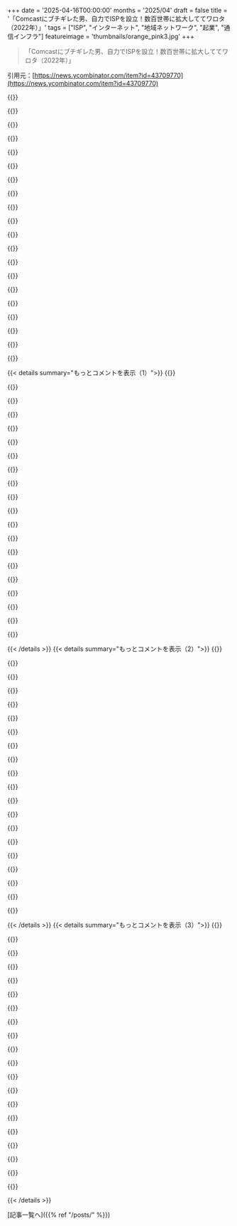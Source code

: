+++
date = '2025-04-16T00:00:00'
months = '2025/04'
draft = false
title = '「Comcastにブチギレた男、自力でISPを設立！数百世帯に拡大しててワロタ（2022年）」'
tags = ["ISP", "インターネット", "地域ネットワーク", "起業", "通信インフラ"]
featureimage = 'thumbnails/orange_pink3.jpg'
+++

> 「Comcastにブチギレた男、自力でISPを設立！数百世帯に拡大しててワロタ（2022年）」

引用元：[https://news.ycombinator.com/item?id=43709770](https://news.ycombinator.com/item?id=43709770)

{{<matomeQuote body="マジか！俺も同じことやったぜー。CenturyLinkがうちまで光ファイバー引くのにありえんくらいの金額ふっかけてきたから、自分でISP建てたわ。今じゃ数百軒にサービス提供してて、Boulder Countyじゃ結構いいとこまで来てるんだぜ！→https://ayva.network" userName="Nick-W" createdAt="2025-04-16T20:53:28" color="#ff33a1">}}

{{<matomeQuote body="ちょっとだけ注意！ホームページの動画、スマホで見ても24MBもあるじゃん。WiFi落ちてて携帯回線でサポート受けようとしてる人にはキツいかもね。(プロジェクト自体はマジですごいと思う)" userName="lelandfe" createdAt="2025-04-16T21:28:22" color="#785bff">}}

{{<matomeQuote body="ありがとー！帯域制限されてる人向けには、もっと軽いバージョン流してるんだよね。adaptive coding使ってるから。余裕があるなら高画質で見れるって寸法よ。ページが重いのは自覚してる。今はエリア拡大に集中してて、サイトの更新とか手が回ってないんだわ。" userName="Nick-W" createdAt="2025-04-16T21:48:14" color="">}}

{{<matomeQuote body="ページ開いたら9秒間真っ白で、その後全部一気に表示されたわ。Starlink使ってんだけど。応援してるから、そのうち直してほしいな。トップ5の記事からリンクされてたら、速攻で戻るボタン押しちゃうかも。" userName="snypher" createdAt="2025-04-17T00:45:02" color="">}}

{{<matomeQuote body="だよねー。まだ広告とか全然やってなくて、基本は地元の人しかアクセスしない想定だったんだ。まさかhackernewsのコメントからこんなにアクセス来るとは思わなかった！バックエンドはazure appserviceで、今はスペック低めのworker1台で動かしてる。本格的にローンチする前にスケールできるようにする予定だったんだけど、予定外の事態だわ。" userName="Nick-W" createdAt="2025-04-17T03:25:49" color="#45d325">}}

{{<matomeQuote body="うちの環境だと、First Contentful Paintが12秒もかかったよ。光回線なのに。" userName="paulirish" createdAt="2025-04-17T01:08:32" color="">}}

{{<matomeQuote body="真っ白なページが表示されて、壊れてるのかと思った。" userName="buckle8017" createdAt="2025-04-17T01:31:09" color="">}}

{{<matomeQuote body="(投稿者じゃないけど)<br>これにハマっちゃった。<br>10分後、TIL: MPDってストリーミングMP4形式の一種なのね。dash-mpd-cliってRust製のクロスプラットフォームなユーティリティがあって、開発者ツールでMPDのURL指定したらMP4にダウンロードできるんだ。<br>でも、ウィンドウの幅に関係なく、動画は1.5MBと500KBにしかならない。macOS arm64、16インチMBPのChrome。<br>どんな環境か気になるなー。<br>(豆知識: 先週、palantir.comが100MB以上の動画使ってて、しかも圧縮が下手で、必要なビットレートの10倍だってツイートを見た)" userName="refulgentis" createdAt="2025-04-16T21:41:36" color="#ff33a1">}}

{{<matomeQuote body="まあ、そりゃそうなるよなー。<br>Ayvaの光ファイバー使ってたら、動画なんて一瞬でダウンロード終わるのに=D" userName="mmh0000" createdAt="2025-04-16T21:39:31" color="">}}

{{<matomeQuote body="たぶん、appserviceの回復中にアクセスが集中したんだね。hackernewsのコメントからこんなにトラフィックが来るとは驚き。" userName="Nick-W" createdAt="2025-04-17T03:28:27" color="">}}

{{<matomeQuote body="地域ごとにトラフィックを遅くする仕組みって価値あるのかな？必要な地域にはリソースを残してさ。HNのトップページみたいに世界中からアクセスが来る場合、ローカルなサービスだと影響が大きすぎるよね。" userName="chii" createdAt="2025-04-17T04:42:30" color="#ff33a1">}}

{{<matomeQuote body="必要に応じてworker数を増やせるけど、Azureの請求がヤバいから最小限にしてるんだ。サイトの右下にライブappの回路数カウンターがあるんだけど、昨日数千まで跳ね上がってて普段は5～10くらいなんだよね。コメントでこんなに注目されるとは思わなかったし、トラフィックが集中した時、Boulder Canyonでロッククライミングしてたんだ。" userName="Nick-W" createdAt="2025-04-17T13:24:22" color="#45d325">}}

{{<matomeQuote body="最近の経済状況はどうなんだろう？90年代に小さい町のISPを共同設立したんだけど（ダイヤルアップ）、一番のコストは24本の商用電話回線だった。赤字だったけど、2年後に地元の電話会社に売却できてホッとしたよ。" userName="apercu" createdAt="2025-04-16T21:02:52" color="">}}

{{<matomeQuote body="まずいね。サービスをインストールする平均コストは800～1200ドルくらい。新しいタワーとかホストサイトの設置費用は含まれてないよ。今のサービス提供コストは月80ドルくらいだけど、数千人の加入者にスケールアップできる見込み。人々の役に立てるのが嬉しいし、クッキーとかプレゼントももらえるしね。" userName="Nick-W" createdAt="2025-04-16T21:18:34" color="#45d325">}}

{{<matomeQuote body="＞I get random cookies & care packages from people<br>社会的経済学は最高だね。" userName="NetOpWibby" createdAt="2025-04-16T21:25:50" color="">}}

{{<matomeQuote body="最高だよ。みんな知り合いだし、地元の消防署とかRocky Mountain Rescue Groupみたいな組織に無料サービスを提供してるし、SNSでも評判が良いんだ。ただ、インストール依頼が数百件もあって、パートの人が8人しかいないから、対応が遅れて申し訳ない。" userName="Nick-W" createdAt="2025-04-16T21:31:44" color="#45d325">}}

{{<matomeQuote body="自分でインストールできるようにしたら？タワーの場所とか、アンテナの方向とか教えるんだよ。田舎の人は器用だから、喜んでやると思うよ。教会でやったことがあるけど、30%くらいの人が自分でやってくれたよ。" userName="9337throwaway" createdAt="2025-04-16T22:35:48" color="#38d3d3">}}

{{<matomeQuote body="うちのISP立ち上げの時も似たようなことやったよ。村の人みんなで溝を掘って、ファイバーを引っ張って。溶接もちょっと教えてもらって、村中で借り物の機材で溶接してたよ。25年前の話だけどね。webserverはLinuxで動いてた。" userName="Moru" createdAt="2025-04-17T09:14:25" color="#38d3d3">}}

{{<matomeQuote body="＞この人口が少ない田舎では、マウクさんは「少なくとも2軒の家のために、800メートル近くの距離を建設する必要がある」と言っていて、それらの家にサービスを提供するには1軒あたり300万円以上かかるって。<br>一軒あたり300万円もかけて接続するのって意味あるのかな？" userName="robrenaud" createdAt="2025-04-16T21:02:57" color="">}}

{{<matomeQuote body="それが僕らの主張なんだよね。資金を申請するときに、2.5gbps（双方向通信）を1.5万円以下で最大15km先まで届けられるって言ってるんだ。将来的には10gbps以上も目指せるロードマップもあるし。でも残念ながら、僕らは“fiber”じゃないから、たとえコストが5%でも自動的に優先順位が下げられちゃうんだ。" userName="Nick-W" createdAt="2025-04-16T21:20:10" color="#ff5c5c">}}

{{< details summary="もっとコメントを表示（1）">}}
{{<matomeQuote body="その距離でfiberなしに2.5Gbpsを出すには、どんな伝送方式を使ってるの？" userName="candiddevmike" createdAt="2025-04-16T21:24:23" color="">}}

{{<matomeQuote body="60ghzのアンライセンスバンドで802.11ad/ayを使ってるよ。一番経済的なのはUbiquiti Wave Prosを導入することかな。実測で15kmの距離で2gbps以上の速度が出るよ。ネットワーク全体でWave Pro、XG、XRの無線機を使ってマルチギガのリンクを実現してて、ビジネス用途以外ではWave LRsとNanosが95%を占めてる。70ghzのライセンスバンドを使えば最大33gbpsの双方向通信も可能だし、10gbpsの無線機もいくつか持ってるけど、高いんだよね。" userName="Nick-W" createdAt="2025-04-16T21:29:02" color="#ff5733">}}

{{<matomeQuote body="その規模のセルで常に2.5Gbpsを安定して提供するのは楽観的すぎるんじゃない？バックホールが巨大じゃないと。" userName="candiddevmike" createdAt="2025-04-16T21:33:56" color="">}}

{{<matomeQuote body="全然難しくないよ。トラフィックをメッシュ全体に多重化して、複数の10gbps fiber uplinksがあるし、今年は最初の100gbps回線を開通させる予定だよ。ほとんどのサイトには十分な容量があるし、常に各サイトから2～4つの経路を確保するようにしてる。アンライセンスの60ghzは再利用がすごく簡単で、サイトから0.2度以上ずれると20dB減衰するし、田舎の山岳地帯で運用してるから、各ホストの場所のスペクトラムはすごくクリーンなんだ。APのセル幅は30度で、それぞれに最大30台接続できる。一番いいのは、Wave gearにはバックアップ無線機があることかな。APを停止したりアップグレードしたりする必要があっても、誰も気づかないんだ。ステーションはすべて近くのAPに5ghzのバックアップでローミングして、通常は300～600mbpsくらいの速度は維持できるよ。" userName="Nick-W" createdAt="2025-04-16T21:44:21" color="#785bff">}}

{{<matomeQuote body="大雨や雪の中ではどうなるの？mmWaveは悪天候だと減衰がひどくなるっていつも言われてるけど、Boulderは雪が多いよね。" userName="vitus" createdAt="2025-04-17T01:35:25" color="#785bff">}}

{{<matomeQuote body="答えられないかもしれないけど、100gbpsの回線って月額いくらくらい？10gbpsのuplinkは？" userName="TrexArms" createdAt="2025-04-16T23:06:31" color="">}}

{{<matomeQuote body="＞一軒あたり300万円もかけて接続するのって意味あるのかな？<br>建物の寿命（100年以上になることもある）を考えれば、道路、水道、下水道、電気と同じように、おそらく意味がある。それもユーティリティの一つだよ。" userName="toomuchtodo" createdAt="2025-04-16T21:14:41" color="">}}

{{<matomeQuote body="もし3万ドルが税金で、政府が地方の光ファイバーのために指定したお金から出てるなら、まあそうかもね。もしその地域への接続がすでに安価だったなら、国の資金援助は必要なかったはずだよ（税金を使うべきだとか、そのプログラムがうまく運営されてるとか言ってるわけじゃないけど）。" userName="_heimdall" createdAt="2025-04-16T21:13:34" color="">}}

{{<matomeQuote body="マジか！3年前にこれを知ってたらよかったな。5月に卒業するんだけど、Xfinityでセルフホストしようとしてひどい目に遭ってるんだよね。CenturyLinkはうちのアパートに対応してないし。<br><br>p.s 宣伝: 卒業制作でセキュアでプライベートなホームルーターのファームウェアを作ってるんだ。君はこの分野に（間接的に）いるし、地元だから、ぜひ話を聞きたいな。" userName="navanchauhan" createdAt="2025-04-16T23:06:05" color="">}}

{{<matomeQuote body="そんなにおかしいとは思わないな。記事では、0.5マイルの敷設に3万ドル以上かかると書いてある。政府がたった一人の加入者を接続するためにそんな大金を払うなんて、ありえない。" userName="ufocia" createdAt="2025-04-17T01:00:58" color="">}}

{{<matomeQuote body="どうやって資金調達して、時間を見つけたの？それが本業？私も山岳地帯で同じようなことを夢見てるんだけど、ちょっと怖い。" userName="idiotsecant" createdAt="2025-04-16T21:02:06" color="">}}

{{<matomeQuote body="自己資金でやったんだ。本格的に稼働するまで50万ドルと数年かかったけど、フルメッシュネットワーク、独自のASNとIPリソース（/21をいくつか、IPv6も）、そしてネットワーク全体に冗長性を持たせた超ハイエンドなネットワークエッジを備えた、夢のようなグリーンフィールド展開を実現した。愛の結晶だよ。無給だし、50万ドルが返ってくることはないけど、まあいいんだ。今は従業員が8人いて、急速に成長してる。" userName="Nick-W" createdAt="2025-04-16T21:22:02" color="#785bff">}}

{{<matomeQuote body="あなたは私のヒーローだ。もしあなたの物語の技術的な記事があれば、ぜひ読んでみたい。" userName="sgarland" createdAt="2025-04-16T22:33:40" color="#ff5733">}}

{{<matomeQuote body="ぜひ書きたいな。正直、うちのネットワークに技術的な興味を示した人は今までいなかったし、数年間ひっそりと運営してきたんだ。従業員もいることだし、そろそろ表に出てもいいかなと思ってる。口コミだけで400〜500件の設置依頼があって、どこにも広告を出したことがないから、ハードローンチするのはちょっと怖いんだよね。特にBoulder市（人口10万人以上）のかなりの部分をカバーできるから。" userName="Nick-W" createdAt="2025-04-16T22:43:40" color="#ff33a1">}}

{{<matomeQuote body="Sonicって元々サンタローザの小さなISPだったんだって[1]。それが今じゃ北カリフォルニアじゃめっちゃ有名。<br>うちはSonicの1GB双方向光ファイバーでデータ無制限、希望すれば10GBもいける。Sonicの社長さんが言うには、長距離回線の料金って年々下がってるから、利用制限なんてマジで不要なんだって。<br>[1] https://en.wikipedia.org/wiki/Sonic_(ISP)" userName="Animats" createdAt="2025-04-16T21:01:25" color="#38d3d3">}}

{{<matomeQuote body="自分で引用しちゃうけど[0]：<br>＞“Sonicのカスタマーサービスはマジで最高。今まで出会ったどの会社よりも上。サポートが必要で連絡した時も、すぐに技術に詳しい人が出てきて、問題点を理解してくれて、丁寧で分かりやすいアドバイスをくれるんだよね。大げさじゃなく、サポートが必要になった時の安心感のためだけに今の料金の倍払ってもいいくらい。普段は速度も速いからあんまり困らないんだけどね。<br>＞…サクラっぽいって思われるかもだけど気にしない。マジで良いから、変わらない限り応援するよ。”<br>[0] https://news.ycombinator.com/item?id=42252183" userName="scubbo" createdAt="2025-04-16T23:03:10" color="#ff33a1">}}

{{<matomeQuote body="＞“…サクラっぽいって思われるかもだけど気にしない。マジで良いから、変わらない限り応援するよ。”<br>最近、本当に良いカスタマーサービスってマジで少ないから、こういう大げさなレビューの方が信用できるんだよね。正直そう思ってるんだろうなって思う。自分も経験あるし。" userName="arkey" createdAt="2025-04-17T10:01:51" color="#45d325">}}

{{<matomeQuote body="ミネアポリスの地元のISPも同じ感じ。6年間で3回くらいしか連絡したことないけど、毎回対応が素晴らしい。電話も2コール以内に地元の人が出て、適切な担当者に繋いでくれて、ちゃんと信用できる情報くれるし、問題も解決してくれる。初めてメールした時はまだ契約者じゃなかったんだけど、工事で剥がした歩道の再舗装はいつになるかって聞いたら、運用部長から返事が来て、具体的な日付は教えてくれなかったけど、状況に合わせて理由を詳しく説明してくれて、その後スケジュールも教えてくれた。" userName="gazook89" createdAt="2025-04-17T01:38:02" color="#ff5733">}}

{{<matomeQuote body="いつかIPv6に対応してくれたら嬉しいな！それ以外はマジで最高。" userName="karlshea" createdAt="2025-04-17T05:57:31" color="">}}

{{<matomeQuote body="サンフランシスコのカバー範囲がもっと広ければいいのに。RichmondとSunset地区以外はカバー率低いんだよね。" userName="int0x29" createdAt="2025-04-17T02:40:40" color="">}}


{{< /details >}}
{{< details summary="もっとコメントを表示（2）">}}
{{<matomeQuote body="会社の最大の批判が「もっとカバー範囲を広げてほしい」ってことなら、それは成功してる証拠だよね。" userName="scubbo" createdAt="2025-04-19T19:44:48" color="#ff5733">}}

{{<matomeQuote body="＞Sonicの社長さんが言うには、長距離回線の料金って年々下がってるから、利用制限なんてマジで不要なんだって。<br>マージンを増やすため以外はね…" userName="onlyrealcuzzo" createdAt="2025-04-16T22:44:01" color="">}}

{{<matomeQuote body="うちも10Gサービス使ってる。Sonicの会社も人も大好き。最初に電話した時の営業の人との30分間の会話が、今まで会った人との会話の中で一番面白かったんだよね。マジで不思議な体験だった。<br>工事の人も親切で仕事も丁寧。<br>サービスが良いから、誰かと話す機会がない。<br>近所の人がComcastから乗り換えてるけど、みんなComcastのことマジで嫌ってた。AT&Tはもっとひどいけど、どっちもクソ。" userName="e40" createdAt="2025-04-17T11:34:42" color="#ff5733">}}

{{<matomeQuote body="OaklandからSFに引っ越してきてから、毎日Sonicが恋しい。" userName="enmyj" createdAt="2025-04-16T21:46:28" color="">}}

{{<matomeQuote body="マジでここの10GB回線最高なんだよね。今まで使った中で一番満足してるから、アンケートのお願いメールにも毎回ちゃんと返信してるわ。" userName="samiwami" createdAt="2025-04-17T03:47:03" color="#45d325">}}

{{<matomeQuote body="サンフランシスコに住んでた時、Sonicを1年使ってたけど、マジですごかったし、どこにでもあればいいのにって思ったよ。SFみたいな人口密集地だと拡大しやすいのはわかるけど、99%の都市の土地でそういう高密度化が禁止されてるのが残念だよね。" userName="epistasis" createdAt="2025-04-17T08:02:18" color="#38d3d3">}}

{{<matomeQuote body="このISP、大学のネットワークの授業で詳しく研究されてたんだよね。創設者が「オープンソースISP」の代表例を作った人で、自分で構築したいなら、オンラインで彼のガイダンスを見つけられると思うよ。参考: https://www.youtube.com/watch?v=ASXJgvy3mEg" userName="primitivesuave" createdAt="2025-04-16T22:16:54" color="#ff33a1">}}

{{<matomeQuote body="効果を最大にするためには、彼は本を書くべきだね。そしたら誰かがその本を映画化して、その映画がComcastで上映されるようになるんだ！" userName="1970-01-01" createdAt="2025-04-16T20:26:32" color="">}}

{{<matomeQuote body="全部終わって、この人が儲け始めたら、Comcastとか他のISPが彼のネットワークと映画の権利を買って、値段をめっちゃ高くすると思う。そしたら、みんなもっと高いお金を払って、そのISPが持ってるストリーミングサービスで映画を見る羽目になるんだよ。" userName="autoexec" createdAt="2025-04-16T23:11:28" color="">}}

{{<matomeQuote body="家の光回線の「将来性」とか「拡張性」について読んだんだけど、うちの場合は逆方向だったんだよね。近所のみんなが15年くらい前に1Gbpsの回線を導入して、最高のプランにお金を払ってたんだ。でもコロナ禍で、実際に必要な帯域幅を調べたら、クラウドバックアップとかOSアップデートとかは全部夜間にするようにして、ピーク時の必要帯域幅は25Mbpsで十分だった。だからISPに頼んで最低の200Mbpsのプランに下げてもらったけど、全然変わらなかったよ。" userName="wuming2" createdAt="2025-04-17T06:40:48" color="#ff5c5c">}}

{{<matomeQuote body="ギガビット回線って、バースト的な容量なんだよね。常にギガビットの速度が必要な人ってほとんどいないし、そういう人は帯域制限とかフェアユースポリシーに引っかかることが多い。だからISPは10Gbpsのバックボーンで50～100軒にギガビット回線を提供できるんだ。みんなが同時に帯域を使い切る確率って低いからね。<br>COVIDの時、多くの高速ISPが崩壊したのはそれが理由。ビデオ通話が増えて、遅延に敏感で双方向のデータが大量に流れるようになったから。だからISPは10Gbpsをデフォルトで提供してもいいと思う。ユーザーはそんなに使わないから。ファイルダウンロードとかバックアップとか、動画アップロードの時だけ必要になるんだ。帯域制限をなくせば、他のユーザーも長く使えるようになる。携帯キャリアも同じ理由で、4Gに速度制限を設けなかったんだ。ファイルを早く転送し終えれば、他のユーザーのために電波を空けられるから。" userName="jeroenhd" createdAt="2025-04-17T09:45:25" color="#ff5733">}}

{{<matomeQuote body="確かにね。EUのFTTHの保証容量は、ピーク時の0.1%くらいらしいよ。同じ考えだね。ギガビット以上のスループットを最大化するのが効率的かどうかはわからないけど、図33を見ると、エネルギー効率はFTTHの方が高いみたいだね。<br>ソフトのアップデートが1分で終わるか1時間で終わるかって、実際には大差ないことが多いよね。Cat 6とか7のケーブルを勧めるのは、アップセル目的もあるんだろうね。" userName="wuming2" createdAt="2025-04-17T10:34:16" color="">}}

{{<matomeQuote body="＞ISPs may as well offer 10gbps as a default<br>技術的な視点だけじゃなくて、ビジネス、マーケティング、法律、サポートのことも考えないとね。「無制限」の速度を基本にするよりも、10倍の値段で売った方が儲かるじゃん？それに「10Gbpsインターネット」を売るなら、法的にその何%かを保証する必要があるかもしれないし、Speedtest.netで10Gbpsが出ないって文句を言う人に説明しなきゃいけない。あと、提供する速度が速いほど、モデムも高くなるんだよ。" userName="sureIy" createdAt="2025-04-17T12:25:20" color="#45d325">}}

{{<matomeQuote body="高齢の両親をADSLからFTTCにアップグレードした時のことを考えてるんだけど、古い装置が廃止される予定だったから、規制当局がなんでこの道を選んだのか不思議に思ってたんだよね。特に何千万人もの高齢者にとって、ADSL2+ Annex Mで十分だったのに、CPEの交換を強制するのはおかしいと思った。ほとんどのFTTC装置はADSL2+と下位互換性があって、VDSL信号の劣化を防ぐために伝送電力を自動的に下げるだけで済むのに。うちの両親は今150/30 Mbpsだけど、全く気づいてないよ。" userName="wuming2" createdAt="2025-04-21T05:02:43" color="">}}

{{<matomeQuote body="50mbpsあれば一人暮らしなら十分だよねって考えに至った。<br>余裕があればダウンロードとか時間短縮できるし。" userName="miyuru" createdAt="2025-04-17T07:55:15" color="">}}

{{<matomeQuote body="EUだとインフラ整備の補助金は最低30Mbps（保証なし）なんだって。家族でも普通の使い方なら十分だよね。<br>ISPsは、みんなにギガビット級の接続とCPEを提供して、要求の厳しいアプリを相互補助する方が商業的に都合が良いと判断したのかも。" userName="wuming2" createdAt="2025-04-17T09:04:46" color="#ff5733">}}

{{<matomeQuote body="彼がNLNOG 2020で「Getting Fiber To My Town」ってプレゼンをしてる。<br>・https://www.youtube.com/watch?v=ASXJgvy3mEg<br>・スライド: https://nlnog.net/static/live/nlnog_live_sep_2020_jared.pdf<br>・2020: https://news.ycombinator.com/item?id=24424910<br>・ディスカッションでの返信: https://news.ycombinator.com/user?id=jaredmauch<br>トレンチ掘削機を使うみたい。NANOGでも「Starting a Telephone Company in 2019, or How I Built Fiber to my Neighbors」ってプレゼンしてる。<br>・https://www.youtube.com/watch?v=Twe6uTwOyJo" userName="throw0101b" createdAt="2025-04-17T00:11:51" color="#785bff">}}

{{<matomeQuote body="8年くらい前、家の前の道でAT&Tのトラックが光ファイバーを設置してたんだ。めっちゃ喜んで、AT&Tのウェブサイトをチェックしてたんだけど、まだ使えないんだよね。Google Fiberが来るかもってことでAT&Tがやっただけみたい。Googleは規制で諦めたみたいだし。AT&Tはもうファイバーを点灯させる気ないみたい。<br>Comcastもケーブルないし。<br>自分でやろうかと思ったけど、許可とか取るのが大変そう…<br>Jaredマジリスペクト！" userName="yalok" createdAt="2025-04-17T06:03:07" color="#ff5733">}}

{{<matomeQuote body="4年くらい前、Sonicの人と話したんだけど（いい会社！）、ウチから遠いから、200軒くらいの近所の人がSonicに乗り換えてくれないとファイバー敷設は無理って言われた。" userName="yalok" createdAt="2025-04-17T06:05:39" color="">}}

{{<matomeQuote body="Comcastから乗り換えてよかった。" userName="e40" createdAt="2025-04-17T11:38:03" color="">}}


{{< /details >}}
{{< details summary="もっとコメントを表示（3）">}}
{{<matomeQuote body="だよね。3年前にも話題になってたよ。<br>https://news.ycombinator.com/item?id=32411493" userName="jihadjihad" createdAt="2025-04-16T20:49:20" color="">}}

{{<matomeQuote body="サンクス！展開するとこんな感じ。<br>Man who built ISP instead of paying Comcast $50K expands to hundreds of homes<br>- https://news.ycombinator.com/item?id=32411493<br>- Aug 2022 (427 comments)" userName="dang" createdAt="2025-04-16T21:32:12" color="">}}

{{<matomeQuote body="了解。ありがとね！" userName="dang" createdAt="2025-04-16T21:32:09" color="">}}

{{<matomeQuote body="ロシアだとマジで500～1000mbpsが月5～10ドルくらいで使えるんだって。しかもどの家にもISPの選択肢がいくつかあって、工事費も無料らしいよ。" userName="pavelevst" createdAt="2025-04-16T21:22:20" color="#ff5733">}}

{{<matomeQuote body="人件費が安いんだよね。アメリカは多くの仕事で世界で一番人件費が高いから、他の国ならもっと安く済むはず。" userName="DiscourseFan" createdAt="2025-04-16T21:29:06" color="#785bff">}}

{{<matomeQuote body="ロシアは電柱が国有なのかもね。アメリカだと、ほとんどの場所で電力会社が電柱を所有してて、場所を借りるのがめちゃくちゃ高いんだよ。競争力のあるISPがある都市部では、政府が電柱を所有してたり、街灯のリース契約で光ファイバーを張れるようにしてる。" userName="Spooky23" createdAt="2025-04-17T03:57:48" color="#ff5733">}}

{{<matomeQuote body="アメリカの政策に関する分析としてはちょっと変わってるね。アメリカで私有の電柱ってほとんどないよ。多くの場所では、公道上に私有の電柱があるんだ。最悪なのは、公共インフラが私的な利益のために使われてること。" userName="sidewndr46" createdAt="2025-04-17T18:41:59" color="#ff5c5c">}}

{{<matomeQuote body="最近の平均給与は800～1000ドルくらい(税引き後30～40％)。アメリカのインターネット料金は人件費に比例するはず。" userName="pavelevst" createdAt="2025-04-16T21:54:55" color="">}}

{{<matomeQuote body="そうそう、インターネットの設置技術者の平均給与は約25ドル/時、税引き前で週1000ドルくらい。ただ、普通の設置をする人と、ネットワークの計画や構築をする人は違って、後者の方がはるかに給料が高い。" userName="DiscourseFan" createdAt="2025-04-16T22:15:15" color="#45d325">}}

{{<matomeQuote body="アメリカってなんで人件費そんなに高いの？医療費が雇用主に転嫁されてるから？" userName="skyyler" createdAt="2025-04-16T21:45:30" color="">}}

{{<matomeQuote body="面白いことに、アメリカは昔から世界で一番賃金が高かったんだって。1776年より前の植民地時代からそうだったらしいよ。Adam Smithが詳しく調べてて、職業ごとにアメリカの植民地時代の賃金がイギリス本土より高かったって書いてる。(つい昨日読んだばかりなんだ。リンクできたら本の特定のページを貼りたいくらい)。<br>一般的な説明としては、入植者のほとんどがイギリス人(当時すでに高賃金の国)で、熟練労働者を新しい大陸に移住させるには高い賃金を払う必要があったから。<br>さらに、当時のproto-state governments間の労働移動も影響したみたい(VirginiaとかMassachusettsとか)。" userName="hash872" createdAt="2025-04-16T21:54:26" color="#45d325">}}

{{<matomeQuote body="Roger Congletonの”Perfecting Parliament”って本だよ。世界の議会制移行の歴史について書かれてる。経済学の本ってわけじゃないけど、経済的なテーマにも触れてるよ。ここではCongletonがAdam Smithのアメリカ植民地時代の賃金について引用してた。" userName="hash872" createdAt="2025-04-17T02:11:19" color="">}}

{{<matomeQuote body="多くの人が雇用の選択肢を持ってて、低い給料の仕事を選ばないからだよね。国民皆保険の国でも、労働者が払う税金で医療費を負担することになるけど、アメリカより累進的な制度になるから、低スキルの労働者は医療費のために高い給料を要求する必要がなくなるかもね。でも、アメリカは人件費以外にもコストがかかってるのかも。例えば、光ファイバーケーブルを設置するための許可を得るのが大変とか。" userName="dan-robertson" createdAt="2025-04-16T21:59:24" color="#ff5733">}}

{{<matomeQuote body="ラスベガスの家は2000Mbpsダウンロード、100Mbpsアップロードで月200ドルだよ。そのうち50ドルは”無制限”利用のアドオン料金なんだけど、Coxは毎月2〜3TB以上アップロードすると、サービスをキャンセルするって手紙を送ってくるんだ。3000ドル以上も”無制限”アドオン料金を払ってるのにね。アメリカのインターネット料金は詐欺だよ。" userName="sneak" createdAt="2025-04-16T21:27:08" color="#ff33a1">}}

{{<matomeQuote body="DOCSISの同軸インターネットを使ってるのかな？DOCSISの問題は、アップストリームが（すごく）制限されてて、使いすぎるとセグメント全体のユーザーに大きな問題が起きることだよ（TCP ACKが遅れたり、ping値が上がったり、パケットロスが発生したり）。無制限って言うのはもちろん言い訳にならないけど、アメリカの大手ケーブル会社がFTTHに移行すれば、長い目で見ればトラブルが減ると思うよ。" userName="martinald" createdAt="2025-04-16T21:36:31" color="#785bff">}}

{{<matomeQuote body="FTTHに移行する必要はないと思うな。99.9%の家庭は10〜20Mbps以上のアップストリームを必要としてないでしょ。ほとんどの期間1000/40（100ドル＋50ドル）のプランを使ってて、今は2000/100（150ドル＋50ドル）だよ。40Mbpsのアップストリーム無制限で十分。問題はスロットリングじゃなくて、脅迫だよ。" userName="sneak" createdAt="2025-04-17T09:52:08" color="">}}

{{<matomeQuote body="ケーブルインターネットの問題は、共有メディア（同軸セグメント）のアップストリーム帯域幅が比較的少なく、それを100人以上のユーザーで共有することだよ。FTTHは帯域幅がはるかに広く、共有する家庭の数も少ない。通常、8〜32世帯でパッシブスプリッター/光ファイバーを分配するから、ケーブルよりも桁違いに優れてる。数年前に光ファイバーに切り替えたけど、COVIDの最中、ケーブルモデムのアップストリームが1メガビット以下になったことがあったよ（500/30のプランだったのに）。" userName="icedchai" createdAt="2025-04-17T23:05:33" color="#ff5c5c">}}

{{<matomeQuote body="その通り。実際には100〜1000倍の容量があるはず。PONセグメントでは平均16ユーザーで、XGS-PONでは10ギガビット/秒の対称性がある。DOCSIS 3.1と比較すると、数百人のユーザーで200Mbit/秒を共有することになる。DOCSIS 4.0は改善されてるけど、分割を家の近くに持ってくるだけだから、数百年ごとに数千もの高価なアクティブDOCSISターミナルを設置するよりも、FTTHで終わらせた方が良いと思う。それに、FTTHは容量を簡単にアップグレードできる。新しいOLTを追加して、古いものと並行して実行しながら、みんなのONTをアップグレードできる。" userName="martinald" createdAt="2025-04-20T03:08:43" color="#45d325">}}

{{<matomeQuote body="それは違うと思うなー。ビデオ会議とか画面共有を同時に複数行うと、すぐに10〜20Mbit/秒を食いつぶすよ。50〜100Mbit/秒あれば十分だと思うけど。とにかく、DOCSISは100〜200Mbit/秒のアップストリームを数百の家庭で共有してるってこと。設定によって変わるけど、その多くはダウンストリームからのTCP ACKに使われるから、実際に使えるアップストリームは50〜100Mbit/秒、つまり1人あたり1Mbit/秒以下になる。もし40Mbit/秒をハードに使うと、ケーブルモデムセグメント全体の”使える”アップストリームをほぼ使い切ることになる。だからDOCSISはFTTHより大幅に劣ってるんだよ。" userName="martinald" createdAt="2025-04-20T03:04:30" color="#45d325">}}

{{<matomeQuote body="ラスベガスに住んでるんだけど、初めてISPの競争があって、なんとキャップなしで月50ドルで光ファイバーが使えるんだ（Quantumを使ってる）。" userName="alostpuppy" createdAt="2025-04-17T01:27:45" color="#38d3d3">}}


{{< /details >}}


[記事一覧へ]({{% ref "/posts/" %}})
